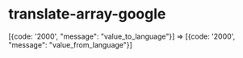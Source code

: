 ﻿# translate-array-google
[{code: '2000', "message": "value_to_language"}] => [{code: '2000', "message": "value_from_language"}]
